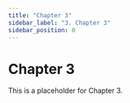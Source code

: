 ```yaml
---
title: "Chapter 3"
sidebar_label: "3. Chapter 3"
sidebar_position: 0
---
```


# Chapter 3

This is a placeholder for Chapter 3.
